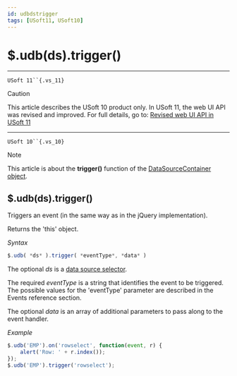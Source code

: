 ```yaml
---
id: udbdstrigger
tags: [USoft11, USoft10]
---
```

# $.udb(ds).trigger()



----

`USoft 11``{.vs_11}`

> [!CAUTION]
> This article describes the USoft 10 product only.
> In USoft 11, the web UI API was revised and improved. For full details, go to:
> [Revised web UI API in USoft 11](/docs/Web_and_app_UIs/UDB_udb/Revised_web_UI_API_in_USoft_11.md)

----

`USoft 10``{.vs_10}`

> [!NOTE]
> This article is about the **trigger()** function of the [DataSourceContainer object](/docs/Web_and_app_UIs/UDB_DataSourceContainer).

## **$.udb(ds).trigger()**

Triggers an event (in the same way as in the jQuery implementation).

Returns the 'this' object.

*Syntax*

```js
$.udb( *ds* ).trigger( *eventType*, *data* )
```

The optional *ds* is a [data source selector](/docs/Web_and_app_UIs/UDB_DataSourceMetaContainer/UDB_DataSourceMetaContainer_object.md).

The required *eventType* is a string that identifies the event to be triggered. The possible values for the 'eventType' parameter are described in the Events reference section.

The optional *data* is an array of additional parameters to pass along to the event handler.

*Example*

```js
$.udb('EMP').on('rowselect', function(event, r) {
    alert('Row: ' + r.index());
});
$.udb('EMP').trigger('rowselect');
```

 